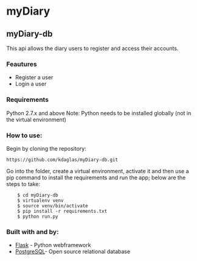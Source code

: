 # myDiary

## myDiary-db

This api allows the diary users to register and access their accounts.

### Feautures

- Register a user
- Login a user

### Requirements

Python 2.7.x and above
Note: Python needs to be installed globally (not in the virtual environment)

### How to use:

Begin by cloning the repository:
```
https://github.com/kdaglas/myDiary-db.git
```
Go into the folder, create a virtual environment, activate it and then use a pip command to install the requirements and run the app; below are the steps to take:
```
    $ cd myDiary-db
    $ virtualenv venv
    $ source venv/bin/activate
    $ pip install -r requirements.txt
    $ python run.py
```

### Built with and by:

- [Flask](https://flask.pocoo.org/) - Python webframework
- [PostgreSQL](https://www.postgresql.org/)- Open source relational database